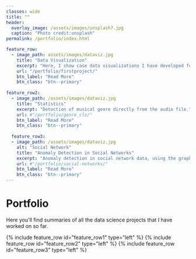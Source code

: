```yaml
---
classes: wide
title: ""
header:
  overlay_image: /assets/images/unsplash7.jpg
  caption: "Photo credit:unsplash"
permalink: /portfolio/index.html

feature_row:
  - image_path: assets/images/dataviz.jpg
    title: "Data Visualization"
    excerpt: "Here, I show case data visualizations I have developed for various projects"
    url: "/portfolio/firstproject/"
    btn_label: "Read More"
    btn_class: "btn--primary"	
    
feature_row2:    
  - image_path: /assets/images/dataviz.jpg
    title: "Statistics"
    excerpt: "Detection of musical genre directly from the audio file."
    url: #"/portfolio/genre_cls/"
    btn_label: "Read More"
    btn_class: "btn--primary"	
    
  feature_row3:  
  - image_path: /assets/images/dataviz.jpg
    alt: "Social Network"
    title: "Anomaly Detection in Social Networks"
    excerpt: "Anomaly detection in social network data, using the graph resistance."
    url: #"/portfolio/social-networks/"
    btn_label: "Read More"
    btn_class: "btn--primary"
---
```


# Portfolio

Here you'll find summaries of all the data science projects that I have worked on so far. 

{% include feature_row id="feature_row1" type="left" %}
{% include feature_row id="feature_row2" type="left" %}
{% include feature_row id="feature_row3" type="left" %}
